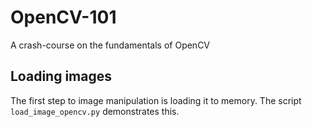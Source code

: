 # OpenCV-101
A crash-course on the fundamentals of OpenCV
## Loading images
The first step to image manipulation is loading it to memory. The script `load_image_opencv.py` demonstrates this.
